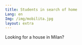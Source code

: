 ```yaml
---
title: Students in search of home
Lang: en
Img: /img/mobilita.jpg
layout: extra
---
```

Looking for a house in Milan?
